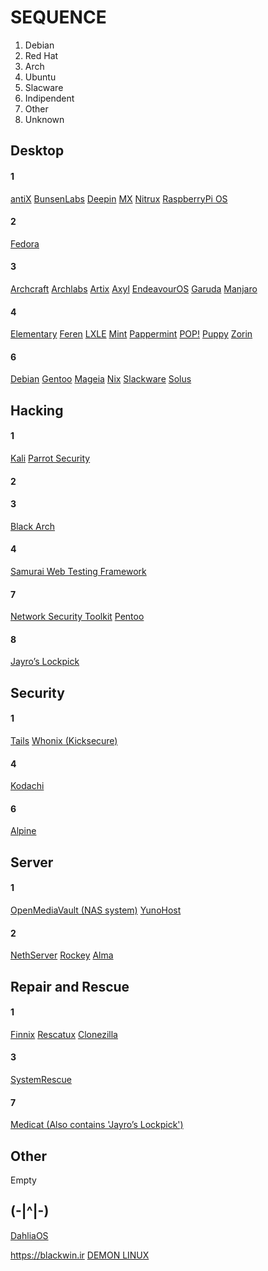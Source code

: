 # SEQUENCE
1. Debian
2. Red Hat
3. Arch
4. Ubuntu
5. Slacware
6. Indipendent
7. Other
8. Unknown

## Desktop

#### 1
[antiX](https://antixlinux.com)
[BunsenLabs](https://www.bunsenlabs.org)
[Deepin](https://www.deepin.org)
[MX](https://mxlinux.org)
[Nitrux](https://nxos.org)
[RaspberryPi OS](https://www.raspberrypi.com/software)

#### 2
[Fedora](https://getfedora.org)

#### 3
[Archcraft](https://archcraft.io)
[Archlabs](https://archlabslinux.com)
[Artix](https://artixlinux.org)
[Axyl](https://axyl-os.github.io)
[EndeavourOS](https://endeavouros.com)
[Garuda](https://garudalinux.org)
[Manjaro](https://manjaro.org)

#### 4
[Elementary](https://elementary.io)
[Feren](https://ferenos.weebly.com)
[LXLE](https://www.lxle.net)
[Mint](https://www.linuxmint.com)
[Pappermint](https://peppermintos.com)
[POP!](https://pop.system76.com)
[Puppy](https://puppylinux-woof-ce.github.io)
[Zorin](https://zorin.com)

#### 6
[Debian](https://www.debian.org)
[Gentoo](https://www.gentoo.org)
[Mageia](https://www.mageia.org)
[Nix](https://nixos.org)
[Slackware](http://www.slackware.com)
[Solus](https://getsol.us)

## Hacking

#### 1
[Kali](https://www.kali.org)
[Parrot Security](https://www.parrotsec.org)

#### 2

#### 3
[Black Arch](https://www.blackarch.org)

#### 4
[Samurai Web Testing Framework](https://samurai.sourceforge.io)

#### 7
[Network Security Toolkit](https://www.networksecuritytoolkit.org)
[Pentoo](https://www.pentoo.ch)

#### 8
[Jayro’s Lockpick](https://gbatemp.net/threads/release-jayros-lockpick-a-bootable-password-removal-suite-winpe.579278)

## Security

#### 1
[Tails](https://tails.boum.org)
[Whonix (Kicksecure)](https://www.whonix.org)

#### 4
[Kodachi](https://www.digi77.com)

#### 6
[Alpine](https://www.alpinelinux.org)

## Server

#### 1
[OpenMediaVault (NAS system)](https://www.openmediavault.org)
[YunoHost](https://yunohost.org)

#### 2
[NethServer](https://www.nethserver.org)
[Rockey](https://rockylinux.org)
[Alma](https://almalinux.org)

## Repair and Rescue

#### 1
[Finnix](https://www.finnix.org)
[Rescatux](https://www.supergrubdisk.org/rescatux)
[Clonezilla](https://clonezilla.org)

#### 3
[SystemRescue](https://www.system-rescue.org)

#### 7
[Medicat (Also contains 'Jayro’s Lockpick')](https://medicatusb.com)

## Other
Empty

## (-|^|-)
[DahliaOS](https://dahliaos.io)

https://blackwin.ir
[DEMON LINUX](https://www.demonlinux.com)
